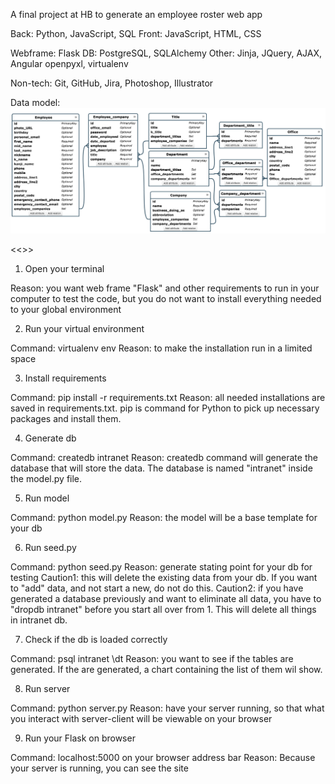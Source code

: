 A final project at HB to generate an employee roster web app

Back: Python, JavaScript, SQL
Front: JavaScript, HTML, CSS

Webframe: Flask
DB: PostgreSQL, SQLAlchemy
Other: Jinja, JQuery, AJAX, Angular
openpyxl, virtualenv

Non-tech:
Git, GitHub, Jira, Photoshop, Illustrator

Data model:
![Alt text](/static/img/model.jpg?raw=true "Optional Title")

<<<How to see a test run of this site>>>

1. Open your terminal

Reason: you want web frame "Flask" and other requirements to run in your computer to test the code, but you do not want to install everything needed to your global environment

2. Run your virtual environment

Command: virtualenv env
Reason: to make the installation run in a limited space

3. Install requirements

Command: pip install -r requirements.txt
Reason: all needed installations are saved in requirements.txt. pip is command for Python to pick up necessary packages and install them.

4. Generate db

Command: createdb intranet
Reason: createdb command will generate the database that will store the data. The database is named "intranet" inside the model.py file. 

5. Run model

Command: python model.py
Reason: the model will be a base template for your db

6. Run seed.py

Command: python seed.py
Reason: generate stating point for your db for testing
Caution1: this will delete the existing data from your db. If you want to "add" data, and not start a new, do not do this.
Caution2: if you have generated a database previously and want to eliminate all data, you have to "dropdb intranet" before you start all over from 1. This will delete all things in intranet db.

7. Check if the db is loaded correctly

Command: psql intranet
         \dt
Reason: you want to see if the tables are generated. If the are generated, a chart containing the list of them wil show.

8. Run server

Command: python server.py
Reason: have your server running, so that what you interact with server-client will be viewable on your browser

9. Run your Flask on browser

Command: localhost:5000 on your browser address bar
Reason: Because your server is running, you can see the site

